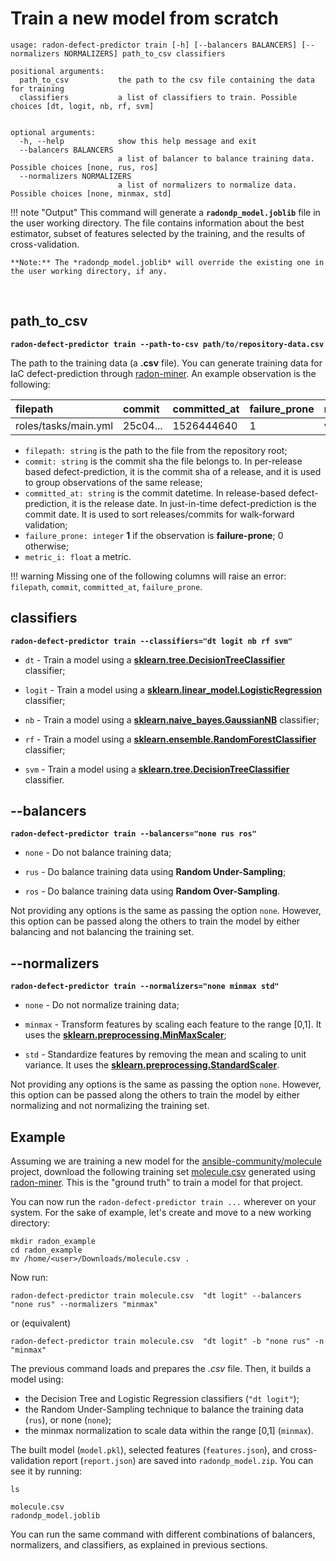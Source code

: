 # Train a new model from scratch

```text
usage: radon-defect-predictor train [-h] [--balancers BALANCERS] [--normalizers NORMALIZERS] path_to_csv classifiers

positional arguments:
  path_to_csv           the path to the csv file containing the data for training
  classifiers           a list of classifiers to train. Possible choices [dt, logit, nb, rf, svm]


optional arguments:
  -h, --help            show this help message and exit
  --balancers BALANCERS
                        a list of balancer to balance training data. Possible choices [none, rus, ros]
  --normalizers NORMALIZERS
                        a list of normalizers to normalize data. Possible choices [none, minmax, std]
```

!!! note "Output"
    This command will generate a **`radondp_model.joblib`** file in the user working directory.
    The file contains information about the best estimator, subset of features selected by the training, and the results
    of cross-validation.
    
    **Note:** The *radondp_model.joblib* will override the existing one in the user working directory, if any.  



<br>

## path_to_csv 
**```radon-defect-predictor train --path-to-csv path/to/repository-data.csv```**

The path to the training data (a **.csv** file). 
You can generate training data for IaC defect-prediction through [radon-miner](https://github.com/radon-h2020/radon-repository-miner/).
An example observation is the following:

| filepath | commit | committed_at | failure_prone | metric_1 | ... | metric_n |
|:---|:---|:---|:---|:---|:---|:---|
|roles/tasks/main.yml | 25c04... | 1526444640 | 1 | value_1 | ... | value_n |

* ```filepath: string``` is the path to the file from the repository root;
* ```commit: string``` is the commit sha the file belongs to. In per-release based defect-prediction, it is the commit sha of a release, and it is used to group observations of the same release;
* ```committed_at: string``` is the commit datetime. In release-based defect-prediction, it is the release date. In just-in-time defect-prediction is the commit date. It is used to sort releases/commits for walk-forward validation;
* ```failure_prone: integer``` **1** if the observation is **failure-prone**; 0 otherwise;
* ```metric_i: float``` a metric.

!!! warning 
    Missing one of the following columns will raise an error: ```filepath```, ```commit```, ```committed_at```, ```failure_prone```. 

## classifiers 

**```radon-defect-predictor train --classifiers="dt logit nb rf svm"```**

* ```dt``` - Train a model using a **[sklearn.tree.DecisionTreeClassifier](https://scikit-learn.org/stable/modules/generated/sklearn.tree.DecisionTreeClassifier.html)** classifier;

* ```logit``` - Train a model using a **[sklearn.linear_model.LogisticRegression](https://scikit-learn.org/stable/modules/generated/sklearn.linear_model.LogisticRegression.html)** classifier;

* ```nb``` - Train a model using a **[sklearn.naive_bayes.GaussianNB](https://scikit-learn.org/stable/modules/generated/sklearn.naive_bayes.GaussianNB.html)** classifier;

* ```rf``` - Train a model using a **[sklearn.ensemble.RandomForestClassifier](https://scikit-learn.org/stable/modules/generated/sklearn.ensemble.RandomForestClassifier.html)** classifier;

* ```svm``` - Train a model using a **[sklearn.tree.DecisionTreeClassifier](https://scikit-learn.org/stable/modules/generated/sklearn.tree.DecisionTreeClassifier.html)** classifier.


## --balancers 

**```radon-defect-predictor train --balancers="none rus ros"```**

* ```none``` - Do not balance training data;

* ```rus``` - Do balance training data using **Random Under-Sampling**;

* ```ros``` - Do balance training data using **Random Over-Sampling**.

Not providing any options is the same as passing the option ```none```.
However, this option can be passed along the others to train the model by either balancing and not balancing the training set. 



## --normalizers 

**```radon-defect-predictor train --normalizers="none minmax std"```**

* ```none``` - Do not normalize training data;

* ```minmax``` - Transform features by scaling each feature to the range [0,1]. It uses the **[sklearn.preprocessing.MinMaxScaler](https://scikit-learn.org/stable/modules/generated/sklearn.preprocessing.MinMaxScaler.html)**;

* ```std``` - Standardize features by removing the mean and scaling to unit variance. It uses the **[sklearn.preprocessing.StandardScaler](https://scikit-learn.org/stable/modules/generated/sklearn.preprocessing.StandardScaler.html)**.

Not providing any options is the same as passing the option ```none```.
However, this option can be passed along the others to train the model by either normalizing and not normalizing the training set. 






## Example

Assuming we are training a new model for the [ansible-community/molecule](https://github.com/ansible-community/molecule) project,
download the following training set [molecule.csv](https://radon-h2020.github.io/radon-defect-prediction-cli/examples_resources/molecule.csv)
generated using [radon-miner](https://github.com/radon-h2020/radon-repository-miner/).
This is the "ground truth" to train a model for that project. 

You can now run the `radon-defect-predictor train ...` wherever on your system. 
For the sake of example, let's create and move to a new working directory:

```text
mkdir radon_example
cd radon_example
mv /home/<user>/Downloads/molecule.csv .
```

Now run:

`radon-defect-predictor train molecule.csv  "dt logit" --balancers "none rus" --normalizers "minmax"`

or (equivalent)

`radon-defect-predictor train molecule.csv  "dt logit" -b "none rus" -n "minmax"`

The previous command loads and prepares the *.csv* file. Then, it builds a model using:

* the Decision Tree and Logistic Regression classifiers (`"dt logit"`);
* the Random Under-Sampling technique to balance the training data (```rus```), or none (```none```);
* the minmax normalization to scale data within the range [0,1] (```minmax```).


The built model (`model.pkl`), selected features (`features.json`), and cross-validation report (`report.json`) are saved into `radondp_model.zip`.
You can see it by running:

```text
ls

molecule.csv
radondp_model.joblib
```   


You can run the same command with different combinations of balancers, normalizers, and classifiers, as explained in 
previous sections.